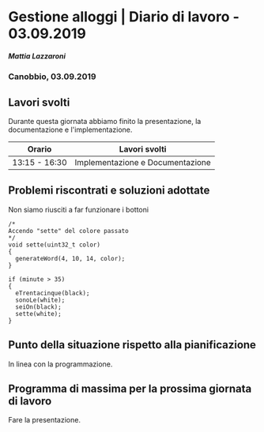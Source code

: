 # Gestione alloggi | Diario di lavoro - 03.09.2019

##### Mattia Lazzaroni

### Canobbio, 03.09.2019

## Lavori svolti

Durante questa giornata abbiamo finito la presentazione, la documentazione e l'implementazione.


| Orario        | Lavori svolti   |
| ------------- | --------------- |
| 13:15 - 16:30 | Implementazione e Documentazione |

## Problemi riscontrati e soluzioni adottate
Non siamo riusciti a far funzionare i bottoni
```arduino
/*
Accendo "sette" del colore passato
*/
void sette(uint32_t color)
{
  generateWord(4, 10, 14, color);
}

if (minute > 35)
{
  eTrentacinque(black);
  sonoLe(white);
  seiOn(black);
  sette(white);
}
```
## Punto della situazione rispetto alla pianificazione

In linea con la programmazione.

## Programma di massima per la prossima giornata di lavoro

Fare la presentazione.
